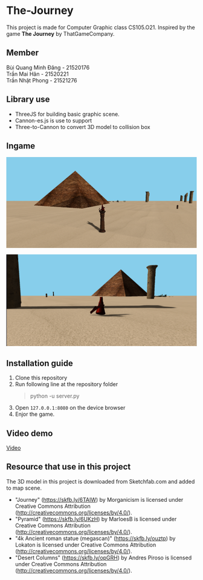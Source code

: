 # The-Journey
This project is made for Computer Graphic class CS105.O21. Inspired by the game **The Journey** by ThatGameCompany.

## Member
Bùi Quang Minh Đăng - 21520176  
Trần Mai Hân - 21520221  
Trần Nhật Phong - 21521276  

## Library use
* ThreeJS for building basic graphic scene.
* Cannon-es.js is use to support
* Three-to-Cannon to convert 3D model to collision box


## Ingame
![Ingame render](/source/Demo1/image.png)  

![Ingame render](/source/Demo1/image_1.png)


## Installation guide
1. Clone this repository
2. Run following line at the repository folder
    > python -u server.py
3. Open `127.0.0.1:8080` on the device browser
4. Enjor the game.

## Video demo
[Video](https://drive.google.com/file/d/1b966s1vQoBHynHWhVtxQGf2VP2D6eFH1/view?usp=sharing)

## Resource that use in this project  
The 3D model in this project is downloaded from Sketchfab.com and added to map scene.  
* "Journey" (https://skfb.ly/6TAIW) by Morganicism is licensed under Creative Commons Attribution (http://creativecommons.org/licenses/by/4.0/).
* "Pyramid" (https://skfb.ly/6UKzH) by MarloesB is licensed under Creative Commons Attribution (http://creativecommons.org/licenses/by/4.0/).
* "4k Ancient roman statue (megascan)" (https://skfb.ly/ouztp) by Lokaton is licensed under Creative Commons Attribution (http://creativecommons.org/licenses/by/4.0/).
* "Desert Columns" (https://skfb.ly/opGRH) by Andres Piroso is licensed under Creative Commons Attribution (http://creativecommons.org/licenses/by/4.0/).

